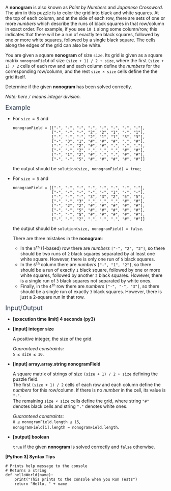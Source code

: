 <p>A <strong>nonogram</strong> is also known as <em>Paint by Numbers</em> and <em>Japanese Crossword</em>. The aim in this puzzle is to color the grid into black and white squares. At the top of each column, and at the side of each row, there are sets of one or more <em>numbers</em> which describe the runs of black squares in that row/column in exact order. For example, if you see <code>10 1</code> along some column/row, this indicates that there will be a run of exactly ten black squares, followed by one or more white squares, followed by a single black square. The cells along the edges of the grid can also be white.</p>
<p>You are given a square <strong>nonogram</strong> of size <code>size</code>. Its grid is given as a square matrix <code>nonogramField</code> of size <code>(size + 1) / 2 + size</code>, where the first <code>(size + 1) / 2</code> cells of each row and and each column define the <em>numbers</em> for the corresponding row/column, and the rest <code>size × size</code> cells define the the grid itself.</p>
<p>Determine if the given <strong>nonogram</strong> has been solved correctly.</p>
<p><em>Note: here <code>/</code> means integer division.</em></p>
<p><span class="markdown--header" style="color:#2b3b52;font-size:1.4em">Example</span></p>
<ul>
<li>
<p>For <code>size = 5</code> and</p>
<pre><code>nonogramField = [["-", "-", "-", "-", "-", "-", "-", "-"],
                 ["-", "-", "-", "2", "2", "1", "-", "1"],
                 ["-", "-", "-", "2", "1", "1", "3", "3"],
                 ["-", "3", "1", "#", "#", "#", ".", "#"],
                 ["-", "-", "2", "#", "#", ".", ".", "."],
                 ["-", "-", "2", ".", ".", ".", "#", "#"],
                 ["-", "1", "2", "#", ".", ".", "#", "#"],
                 ["-", "-", "5", "#", "#", "#", "#", "#"]]
</code></pre>
<p>the output should be <code>solution(size, nonogramField) = true</code>;</p>
</li>
<li>
<p>For <code>size = 5</code> and</p>
<pre><code>nonogramField = [["-", "-", "-", "-", "-", "-", "-", "-"],
                 ["-", "-", "-", "-", "-", "1", "-", "-"],
                 ["-", "-", "-", "3", "3", "2", "5", "5"],
                 ["-", "-", "3", ".", ".", ".", "#", "#"],
                 ["-", "2", "2", "#", "#", "#", "#", "#"],
                 ["-", "-", "5", "#", "#", "#", "#", "#"],
                 ["-", "-", "5", "#", "#", "#", "#", "#"],
                 ["-", "-", "2", ".", ".", ".", "#", "#"]]
</code></pre>
<p>the output should be <code>solution(size, nonogramField) = false</code>.</p>
<p>There are three mistakes in the <strong>nonogram</strong>:</p>
<ul>
<li>In the <code>5<sup>th</sup></code> (1-based) row there are <em>numbers</em> <code>["-", "2", "2"]</code>, so there should be two runs of <code>2</code> black squares separated by at least one white square. However, there is only one run of <code>5</code> black squares.</li>
<li>In the <code>6<sup>th</sup></code> column there are <em>numbers</em> <code>["-", "1", "2"]</code>, so there should be a run of exactly <code>1</code> black square, followed by one or more white squares, followed by another <code>2</code> black squares. However, there is a single run of <code>3</code> black squares not separated by white ones.</li>
<li>Finally, in the <code>4<sup>th</sup></code> row there are <em>numbers</em> <code>["-", "-", "3"]</code>, so there should be a single run of exactly <code>3</code> black squares. However, there is just a 2-square run in that row.</li>
</ul>
</li>
</ul>
<p><span class="markdown--header" style="color:#2b3b52;font-size:1.4em">Input/Output</span></p>
<ul>
<li>
<p><strong>[execution time limit] 4 seconds (py3)</strong></p>
</li>
<li>
<p><strong>[input] integer size</strong></p>
<p>A positive integer, the size of the grid.</p>
<p><em>Guaranteed constraints:</em><br />
<code>5 ≤ size ≤ 10</code>.</p>
</li>
<li>
<p><strong>[input] array.array.string nonogramField</strong></p>
<p>A square matrix of strings of size <code>(size + 1) / 2 + size</code> defining the puzzle field.<br />
The first <code>(size + 1) / 2</code> cells of each row and each column define the <em>numbers</em> for this row/column. If there is no <em>number</em> in the cell, its value is <code>"-"</code>.<br />
The remaining <code>size × size</code> cells define the grid, where string <code>"#"</code> denotes black cells and string <code>"."</code> denotes white ones.</p>
<p><em>Guaranteed constraints:</em><br />
<code>8 ≤ nonogramField.length ≤ 15</code>,<br />
<code>nonogramField[i].length = nonogramField.length</code>.</p>
</li>
<li>
<p><strong>[output] boolean</strong></p>
<p><code>true</code> if the given <strong>nonogram</strong> is solved correctly and <code>false</code> otherwise.</p>
</li>
</ul>
<p><strong>[Python 3] Syntax Tips</strong></p>
<pre><code class="language-python"><span class="hljs-comment"># Prints help message to the console</span>
<span class="hljs-comment"># Returns a string</span>
<span class="hljs-keyword">def</span> <span class="hljs-title function_">helloWorld</span>(<span class="hljs-params">name</span>):
    <span class="hljs-built_in">print</span>(<span class="hljs-string">"This prints to the console when you Run Tests"</span>)
    <span class="hljs-keyword">return</span> <span class="hljs-string">"Hello, "</span> + name

</code></pre>
